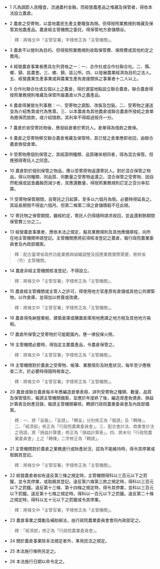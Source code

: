 * 1 凡為調節人民糧食，流通農村金融，而經營農產品之堆藏及保管者，得依本法設立農倉。

* 2 農倉之受寄物，以當地農民生產主要糧食為限。但得按照業務規則堆藏及保管其他農產品。農倉經主管機關之委託，得保管地方倉儲積谷。

> 釋：將條文中「主管官署」字樣修正為「主管機關」。

* 3 農倉不以營利為目的。但得按照業務規則收取保管費、保險費或其他約定之費用。

* 4 經營農倉事業者應具左列資格之一：一、合作社或合作社聯合社。二、縣、鄉、鎮、區農會。三、鄉、鎮、區公所。四、以發展農業經濟為目的之法人。五、經營農業生產事業或與農業生產有直接關係之事業者十二人以上。

* 5 合作社聯合社或五個以上之農倉，得於適當地點設立聯合農倉。聯合農倉得按照業務規則堆藏及保管所屬農倉以外之農產品。

* 6 農倉得兼營左列事務：一、受寄物之調製、改裝及包裝。二、受寄物之運送並為介紹售賣或代為售賣。三、以本農倉為其他農倉或聯合農倉所發給之倉單為擔保而放款，或介紹借款。其利率不得超過按月一分。

* 7 農倉於收受寄託物後，應發給倉單於寄託人。倉單得為借款之擔保。

* 8 農倉之受寄物移交聯合農倉堆藏及保管時，其已發之倉單應即收回，由聯合農倉換發倉單。

* 9 受寄物應個別保管之，其經證明種類、品質確係相同者，得為混合保管。但應預得寄託人之同意。

* 10 農倉對於個別保管之物品，應以受寄原物返還寄託人。對於混合保管之物品，得以同種類、同品質、同數量之受寄物返還之。混合保管之受寄物，因自然乾燥或鼠食蟲蝕而減少者，其應還數量，得按照業務規則訂定之百分率扣算。

* 11 受寄物保管期間，自寄託之日起算，至多以六個月為限。必要時得延長之。其延長期間不得逾六個月。但第二條第二項之倉儲積穀不在此限。

* 12 寄託物之保管期間，雖經約定，寄託人仍得隨時請求收回，並返還剩餘期間保管費三分之二。

* 13 經營農倉事業者，應依本法之規定，擬具業務規則及其他應備章程，向所在地主管機關申請登記。主管機關應將前項核准登記之農倉，報行政院農業委員會及內政部備案。

> 釋：配合臺灣省政府功能業務與組織調整及因應業務實際需要，刪除省（市）主管機關。

* 14 農倉非經主管機關核准登記，不得設立。

> 釋：將條文中「主管官署」字樣修正為「主管機關」。

* 15 農倉經主管機關或主管人之許可，得使用地方官產原有倉儲或其他公共建築物，以作倉庫，並得加以修葺或改建。

> 釋：將條文中「主管官署」字樣修正為「主管機關」。

* 16 農倉得免納營業稅、建築倉庫或購置倉庫用地應課之地方稅及其他地方捐稅。

* 17 農倉所保管之受寄物於可能範圍內，應一律投保火險。

* 18 主管機關必要時，得指定主要農產品，令農倉保管之。

> 釋：將條文中「主管官署」字樣修正為「主管機關」。

* 19 主管機關對於農倉之受寄物、帳簿、業務情形及財產狀況，每年至少應檢查二次，於必要時得隨時檢查之。

> 釋：將條文中「主管官署」字樣修正為「主管機關」。

* 20 農倉或聯合農倉每半年應編造倉單表冊，詳列受寄物之種類、數量、品質及保管情形，報請主管機關備案，並應於年度終了後，編造資產負債表、損益計算表及財產目錄，報請主管機關審核，轉請行政院農業委員會及內政部備案。

> 釋：一、將「呈報」、「呈請」、「轉呈」分別修正為「報請」及「轉陳」。二、「經濟部」修正為「行政院農業委員會」。三、配合會計法、商業會計法之用語，將「損益計算書」修正為「損益計算表」。四、將末句「行政院農業委員會」上之「轉陳」二字修正為「轉請」。

* 21 主管機關對於農倉之業務進行或財產狀況，認為不能維持時，得令其停業或取銷其登記。

> 釋：將條文中「主管官署」字樣修正為「主管機關」。

* 22 經營農倉者如有違反第三條之規定時，主管機關得科以三百元以下之罰鍰，並令其停業，或取銷其登記。違反第六條第三款之規定時，得科以三百元以下之罰鍰。違反第十三條、第十四條之規定時，得令其停業，並科以三百元以下罰鍰。違反第十七條之規定時，得科以一百元以下之罰鍰。違反第二十條之規定時，得科以五十元以下之罰鍰或令其停業。

> 釋：將條文中「主管官署」字樣修正為「主管機關」。

* 23 農倉事業之獎勵及補助辦法，由行政院農業委員會會同內政部定之。

> 釋：「經濟部」修正為「行政院農業委員會」。

* 24 關於農倉事業除本法規定者外，準用民法之規定。

* 25 本法施行條例另定之。

* 26 本法施行日期以命令定之。

